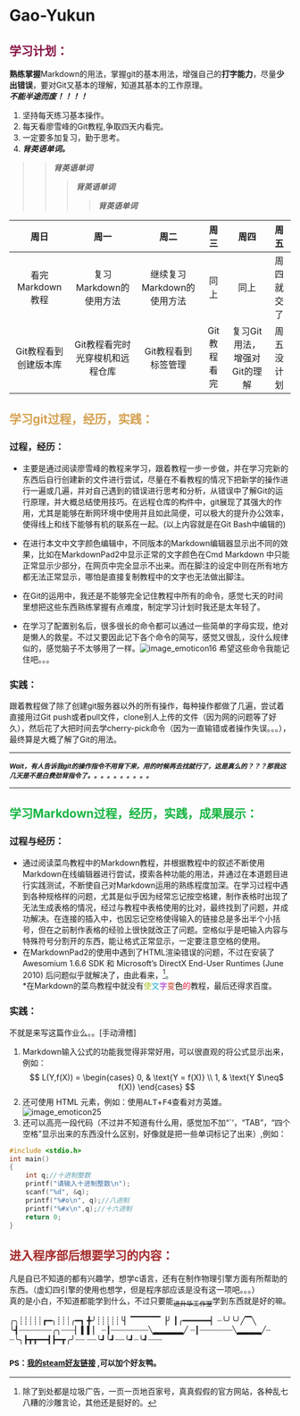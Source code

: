 # Gao-Yukun
## <font color="87aa5413344444444"> 学习计划： </font>  
**熟练掌握**Markdown的用法，掌握git的基本用法，增强自己的**打字能力**，尽量**少出错误**，要对Git又基本的理解，知道其基本的工作原理。  
<em>   **不能半途而废！！！！** </em>

  1. 坚持每天练习基本操作。
  2. 每天看廖雪峰的Git教程,争取四天内看完。
  3. 一定要多加复习，勤于思考。
  4. ***背英语单词。***
>> ***背英语单词***    
>>
>> > ***背英语单词***
>> >
>> > > ***背英语单词***  

| 周日 | 周一 | 周二 | 周三 | 周四 | 周五 |
| :--: | :-: | :--: | :--: | :--: | :--: |
| 看完Markdown 教程 | 复习Markdown的使用方法   | 继续复习Markdown的使用方法    |  同上   | 同上 | 周四就交了 |
| Git教程看到创建版本库 | Git教程看完时光穿梭机和远程仓库  |Git教程看到标签管理  | Git教程看完 | 复习Git用法，增强对Git的理解 | 周五没计划 |
## <font color=d55a145> 学习git过程，经历，实践： </font> 
### 过程，经历：

* 主要是通过阅读廖雪峰的教程来学习，跟着教程一步一步做，并在学习完新的东西后自行创建新的文件进行尝试，尽量在不看教程的情况下把新学的操作进行一遍或几遍，并对自己遇到的错误进行思考和分析，从错误中了解Git的运行原理，并大概总结使用技巧。在远程仓库的构件中，git展现了其强大的作用，尤其是能够在断网环境中使用并且如此简便，可以极大的提升办公效率，使得线上和线下能够有机的联系在一起。(以上内容就是在Git Bash中编辑的)      

* 在进行本文中文字颜色编辑中，不同版本的Markdown编辑器显示出不同的效果，比如在MarkdownPad2中显示正常的文字颜色在Cmd Markdown 中只能正常显示少部分，在网页中完全显示不出来。而在脚注的设定中则在所有地方都无法正常显示，哪怕是直接复制教程中的文字也无法做出脚注。    

* 在Git的运用中，我还是不能够完全记住教程中所有的命令，感觉七天的时间里想把这些东西熟练掌握有点难度，制定学习计划时我还是太年轻了。 

* 在学习了配置别名后，很多很长的命令都可以通过一些简单的字母实现，绝对是懒人的救星。不过又要因此记下各个命令的简写，感觉又很乱，没什么规律似的，感觉脑子不太够用了一样。![image_emoticon16](C:\Users\18437\Desktop\image_emoticon16.png)
  希望这些命令我能记住吧。。。  

### 实践：  

跟着教程做了除了创建git服务器以外的所有操作，每种操作都做了几遍，尝试着直接用过Git push或者pull文件，clone别人上传的文件（因为网的问题等了好久），然后花了大把时间去学cherry-pick命令（因为一直输错或者操作失误。。。），最终算是大概了解了Git的用法。

*********************

<sub>***Wait，有人告诉我git的操作指令不用背下来，用的时候再去找就行了，这是真么的？？？那我这几天是不是白费劲背指令了。。。。。。。。。。***</sub>  

**********

## <font color=15ab554> 学习Markdown过程，经历，实践，成果展示：  </font>
### 过程与经历： 

* 通过阅读菜鸟教程中的Markdown教程，并根据教程中的叙述不断使用Markdown在线编辑器进行尝试，摸索各种功能的用法，并通过在本道题目进行实践测试，不断使自己对Markdown运用的熟练程度加深。在学习过程中遇到各种规格样的问题，尤其是似乎因为经常忘记按空格建，制作表格时出现了无法生成表格的情况，经过与教程中表格使用的比对，最终找到了问题，并成功解决。在连接的插入中，也因忘记空格使得输入的链接总是多出半个小括号，但在之前制作表格的经验上很快就改正了问题。空格似乎是吧输入内容与特殊符号分割开的东西，能让格式正常显示，一定要注意空格的使用。  
* 在MarkdownPad2的使用中遇到了HTML渲染错误的问题，不过在安装了 Awesomium 1.6.6 SDK 和 Microsoft’s DirectX End-User Runtimes (June 2010) 后问题似乎就解决了，由此看来，<font color=15384>[^百度还是好用的]。</font>  
*在Markdown的菜鸟教程中就没有<font color=abc123>使</font><font color=123abcd>文</font><font color=a12bc3>字</font><font color=bc2d1>变</font><font color=fa1>色</font><font color=ed123>的</font>教程，最后还得求百度。  

### 实践：  
不就是来写这篇作业么。。[手动滑稽]
1. Markdown输入公式的功能我觉得非常好用，可以很直观的将公式显示出来，例如：  
$$
L(Y,f(X)) =
\begin{cases}
0, & \text{Y = f(X)}  \\
1, & \text{Y $\neq$ f(X)}
\end{cases}
$$
2. 还可使用 HTML 元素，例如：使用<kbd>ALT</kbd>+<kbd>F4</kbd>查看对方英雄。![image_emoticon25](C:\Users\18437\Desktop\image_emoticon25.png)
3. 还可以高亮一段代码（不过并不知道有什么用，感觉加不加“`‘，“TAB”，“四个空格”显示出来的东西没什么区别，好像就是把一些单词标记了出来）,例如：
```  c
#include <stdio.h>
int main()
{
	int q;//十进制整数
	printf("请输入十进制整数\n");
	scanf("%d", &q);
	printf("%#o\n", q);//八进制
	printf("%#x\n",q);//十六进制
	return 0;
}   
```
## <font color="brown"> 进入程序部后想要学习的内容： </font> 

凡是自已不知道的都有兴趣学，想学c语言，还有在制作物理引擎方面有所帮助的东西。（虚幻四引擎的使用也想学，但是程序部应该是没有这一项吧。。。）  
 真的是小白，不知道都能学到什么，不过只要能<sub>~~进升华工作室~~</sub>学到东西就是好的嘛。  

╭╮┊┊┊┊┊┏━╮┊┊┊╭━┓ 
╋╯┊┊┊┊┊╰▏▔▔▔▔▔▕╯ 
┃╭━━━━━━▏┈╰╯╰╯╱▔╲ 
╰┫┈┈┈┈┈┈┈╭╮┈┈┈▏▍▍▏ 
┈┃┈┈┈┈┈┈┈┈╲▂▂▂▂▂╱ 
┈┃┈┈┈┈┈┈┈╲▂▂▂▂╱┈ 
┈╰╮┣┳┳━━┫┣━┳╭╯┈┈ 
┈┈╰┛╰┛┈┈╰┛┈╰┛┈┈┈

### <sub> PS：[我的steam好友链接][link] ,可以加个好友鸭。 </sub>  
[link]: http://steamcommunity.com/id/1843773386/
[^百度还是好用的]: 除了到处都是垃圾广告，一页一页地百家号，真真假假的官方网站，各种乱七八糟的沙雕言论，其他还是挺好的。